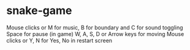# snake-game

Mouse clicks or M for music, B for boundary and C for sound toggling
Space for pause (in game)
W, A, S, D or Arrow keys for moving
Mouse clicks or Y, N for Yes, No in restart screen

